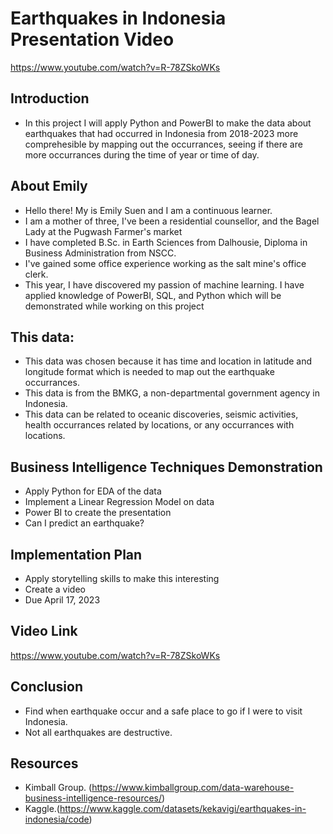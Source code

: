 # Earthquakes in Indonesia Presentation Video
https://www.youtube.com/watch?v=R-78ZSkoWKs

## Introduction
- In this project I will apply Python and PowerBI to make the data about earthquakes that had occurred in Indonesia from 2018-2023 more comprehesible by mapping out the occurrances, seeing if there are more occurrances during the time of year or time of day.

## About Emily
- Hello there! My is Emily Suen and I am a continuous learner.
- I am a mother of three, I've been a residential counsellor, and the Bagel Lady at the Pugwash Farmer's market
- I have completed B.Sc. in Earth Sciences from Dalhousie, Diploma in Business Administration from NSCC.
- I've gained some office experience working as the salt mine's office clerk.
- This year, I have discovered my passion of machine learning. I have applied knowledge of PowerBI, SQL, and Python which will be demonstrated while working on this project 

## This data:
- This data was chosen because it has time and location in latitude and longitude format which is needed to map out the earthquake occurrances.
- This data is from the BMKG, a non-departmental government agency in Indonesia.
- This data can be related to oceanic discoveries, seismic activities, health occurrances related by locations, or any occurrances with locations.

## Business Intelligence Techniques Demonstration
- Apply Python for EDA of the data
- Implement a Linear Regression Model on data
- Power BI to create the presentation
- Can I predict an earthquake?

## Implementation Plan
- Apply storytelling skills to make this interesting
- Create a video
- Due April 17, 2023

## Video Link
https://www.youtube.com/watch?v=R-78ZSkoWKs

## Conclusion
- Find when earthquake occur and a safe place to go if I were to visit Indonesia.
- Not all earthquakes are destructive.

## Resources
- Kimball Group. (https://www.kimballgroup.com/data-warehouse-business-intelligence-resources/)
- Kaggle.(https://www.kaggle.com/datasets/kekavigi/earthquakes-in-indonesia/code)
